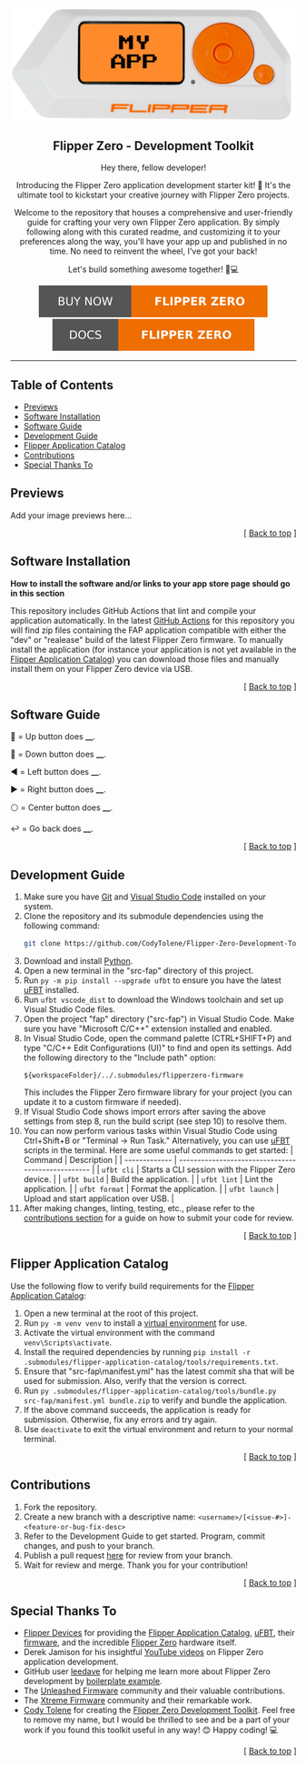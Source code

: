 <div align="center">
  <img align="center" src=".github/images/blank-flipper.png" />
  <h2 align="center">Flipper Zero - Development Toolkit</h2>
  <p align="center">
    Hey there, fellow developer!
  </p>
  <p align="center">
    Introducing the Flipper Zero application development starter kit! 🎉 It's the ultimate tool to kickstart your creative journey with Flipper Zero projects.
  </p>
  <p align="center">
    Welcome to the repository that houses a comprehensive and user-friendly guide for crafting your very own Flipper Zero application. By simply following along with this curated readme, and customizing it to your preferences along the way, you'll have your app up and published in no time. No need to reinvent the wheel, I've got your back!
  </p>
  <p align="center">
    Let's build something awesome together! 💪💻
  </p>
  <a href="https://shop.flipperzero.one/">
    <img src=".github/images/flipper-zero-buy-now.svg" />
  </a>
  <a href="https://docs.flipperzero.one/">
    <img src=".github/images/flipper-zero-docs.svg" />
  </a>
</div>

---

## Table of Contents <a name="index"></a>

- [Previews](#previews)
- [Software Installation](#software-installation)
- [Software Guide](#software-guide)
- [Development Guide](#development-guide)
- [Flipper Application Catalog](#flipper-application-catalog)
- [Contributions](#contributions)
- [Special Thanks To](#special-thanks-to)

## Previews <a name="previews"></a>

Add your image previews here...

<!--
<img align="center" src=".github/images/preview_01.png" />
<img align="center" src=".github/images/preview_02.png" />
<img align="center" src=".github/images/preview_03.png" />
-->

<p align="right">[ <a href="#index">Back to top</a> ]</p>

## Software Installation <a name="software-installation"></a>

**How to install the software and/or links to your app store page should go in this section**

This repository includes GitHub Actions that lint and compile your application automatically. In the latest [GitHub Actions][link-github-action] for this repository you will find zip files containing the FAP application compatible with either the "dev" or "realease" build of the latest Flipper Zero firmware. To manually install the application (for instance your application is not yet available in the [Flipper Application Catalog](#flipper-application-catalog)) you can download those files and manually install them on your Flipper Zero device via USB.

<p align="right">[ <a href="#index">Back to top</a> ]</p>

## Software Guide <a name="software-guide"></a>

🔼 = Up button does **\_\_**.

🔽 = Down button does **\_\_**.

◀️ = Left button does **\_\_**.

▶️ = Right button does **\_\_**.

⚪ = Center button does **\_\_**.

↩️ = Go back does **\_\_**.

<p align="right">[ <a href="#index">Back to top</a> ]</p>

## Development Guide <a name="development-guide"></a>

1. Make sure you have [Git][link-git] and [Visual Studio Code][link-visual-studio-code] installed on your system.
2. Clone the repository and its submodule dependencies using the following command:
   ```bash
   git clone https://github.com/CodyTolene/Flipper-Zero-Development-Toolkit.git --recurse-submodules
   ```
3. Download and install [Python][link-python].
4. Open a new terminal in the "src-fap" directory of this project.
5. Run `py -m pip install --upgrade ufbt` to ensure you have the latest [uFBT][link-ufbt] installed.
6. Run `ufbt vscode_dist` to download the Windows toolchain and set up Visual Studio Code files.
7. Open the project "fap" directory ("src-fap") in Visual Studio Code. Make sure you have "Microsoft C/C++" extension installed and enabled.
8. In Visual Studio Code, open the command palette (CTRL+SHIFT+P) and type "C/C++ Edit Configurations (UI)" to find and open its settings. Add the following directory to the "Include path" option:
   ```
   ${workspaceFolder}/../.submodules/flipperzero-firmware
   ```
   This includes the Flipper Zero firmware library for your project (you can update it to a custom firmware if needed).
9. If Visual Studio Code shows import errors after saving the above settings from step 8, run the build script (see step 10) to resolve them.
10. You can now perform various tasks within Visual Studio Code using Ctrl+Shift+B or "Terminal -> Run Task." Alternatively, you can use [uFBT][link-ufbt] scripts in the terminal. Here are some useful commands to get started:
    | Command | Description |
    | ------------- | -------------------------------------------------- |
    | `ufbt cli` | Starts a CLI session with the Flipper Zero device. |
    | `ufbt build` | Build the application. |
    | `ufbt lint` | Lint the application. |
    | `ufbt format` | Format the application. |
    | `ufbt launch` | Upload and start application over USB. |
11. After making changes, linting, testing, etc., please refer to the [contributions section](#contributions) for a guide on how to submit your code for review.

<p align="right">[ <a href="#index">Back to top</a> ]</p>

## Flipper Application Catalog <a name="flipper-application-catalog"></a>

Use the following flow to verify build requirements for the [Flipper Application Catalog][link-flipper-application-catalog]:

1. Open a new terminal at the root of this project.
2. Run `py -m venv venv` to install a [virtual environment][link-python-venv] for use.
3. Activate the virtual environment with the command `venv\Scripts\activate`.
4. Install the required dependencies by running `pip install -r .submodules/flipper-application-catalog/tools/requirements.txt`.
5. Ensure that "src-fap\manifest.yml" has the latest commit sha that will be used for submission. Also, verify that the version is correct.
6. Run `py .submodules/flipper-application-catalog/tools/bundle.py src-fap/manifest.yml bundle.zip` to verify and bundle the application.
7. If the above command succeeds, the application is ready for submission. Otherwise, fix any errors and try again.
8. Use `deactivate` to exit the virtual environment and return to your normal terminal.

<p align="right">[ <a href="#index">Back to top</a> ]</p>

## Contributions <a name="contributions"></a>

1. Fork the repository.
2. Create a new branch with a descriptive name: `<username>/[<issue-#>]-<feature-or-bug-fix-desc>`
3. Refer to the Development Guide to get started. Program, commit changes, and push to your branch.
4. Publish a pull request [here][link-pull-request] for review from your branch.
5. Wait for review and merge. Thank you for your contribution!

<p align="right">[ <a href="#index">Back to top</a> ]</p>

## Special Thanks To <a name="special-thanks-to"></a>

- [Flipper Devices][link-flipper-devices] for providing the [Flipper Application Catalog][link-flipper-application-catalog], [uFBT][link-ufbt], their [firmware][link-flipper-zero-firmware], and the incredible [Flipper Zero][link-flipper-zero] hardware itself.
- Derek Jamison for his insightful [YouTube videos][link-derek-jamison-youtube] on Flipper Zero application development.
- GitHub user [leedave][link-leedave] for helping me learn more about Flipper Zero development by [boilerplate example][link-flipper-zero-boilerplate].
- The [Unleashed Firmware][link-unleashed] community and their valuable contributions.
- The [Xtreme Firmware][link-xtreme-firmware] community and their remarkable work.
- [Cody Tolene][link-cody-tolene] for creating the [Flipper Zero Development Toolkit][link-repo-flipper-zero-development-toolkit].
  Feel free to remove my name, but I would be thrilled to see and be a part of your work if you found this toolkit useful in any way! 😊 Happy coding! 💻

<p align="right">[ <a href="#index">Back to top</a> ]</p>

<!-- LINKS -->

[link-cody-tolene]: https://github.com/CodyTolene
[link-derek-jamison-youtube]: https://www.youtube.com/@MrDerekJamison
[link-flipper-application-catalog]: https://github.com/flipperdevices/flipper-application-catalog
[link-flipper-devices]: https://github.com/flipperdevices/
[link-flipper-zero-boilerplate]: https://github.com/leedave/flipper-zero-fap-boilerplate
[link-flipper-zero-firmware]: https://github.com/flipperdevices/flipperzero-firmware
[link-flipper-zero]: https://docs.flipperzero.one/
[link-git]: https://git-scm.com/downloads
[link-github-action]: https://github.com/CodyTolene/Flipper-Zero-Development-Toolkit/actions
[link-leedave]: https://github.com/leedave
[link-pull-request]: https://github.com/CodyTolene/Flipper-Zero-Development-Toolkit/pulls
[link-python-venv]: https://docs.python.org/3/library/venv.html
[link-python]: https://www.python.org/downloads/
[link-repo-flipper-zero-development-toolkit]: https://github.com/CodyTolene/Flipper-Zero-Development-Toolkit
[link-ufbt]: https://github.com/flipperdevices/flipperzero-ufbt
[link-unleashed]: https://github.com/DarkFlippers/unleashed-firmware
[link-visual-studio-code]: https://code.visualstudio.com/download
[link-xtreme-firmware]: https://github.com/Flipper-XFW/Xtreme-Firmware
